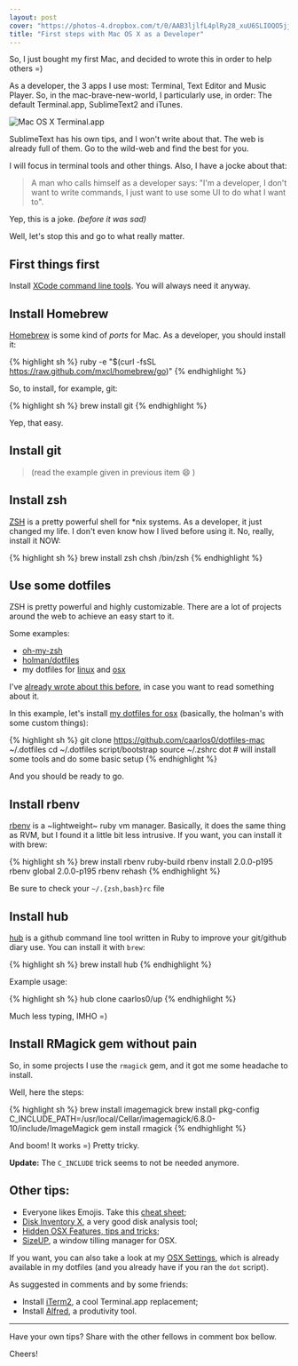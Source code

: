 ```yaml
---
layout: post
cover: "https://photos-4.dropbox.com/t/0/AAB3ljlfL4plRy28_xuU6SLIOQO5jjdb6QolYhr2TwN4mg/12/247142/png/32x32/3/_/1/2/dock.png/lPWnz686zHn8KQXyJ22DbRkjjTTafjUtH5plnVoZRhs?size=1280x960"
title: "First steps with Mac OS X as a Developer"
---
```


So, I just bought my first Mac, and decided to wrote this in order to help
others =)

As a developer, the 3 apps I use most: Terminal, Text Editor and Music Player.
So, in the mac-brave-new-world, I particularly use, in order: The default
Terminal.app, SublimeText2 and iTunes.

<img src="http://cl.ly/image/1n45013K0V17/Captura%20de%20Tela%202013-03-16%20%C3%A0s%2018.01.29.png"
class="noshadow" title="Mac OS X Terminal.app">

SublimeText has his own tips, and I won't write about that. The web is already
full of them. Go to the wild-web and find the best for you.

I will focus in terminal tools and other things. Also, I have a jocke about that:

> A man who calls himself as a developer says: "I'm a developer, I don't want
to write commands, I just want to use some UI to do what I want to".

Yep, this is a joke. _(before it was sad)_

Well, let's stop this and go to what really matter.

## First things first

Install [XCode command line tools][1]. You will always need it anyway.

## Install Homebrew

[Homebrew][2] is some kind of _ports_ for Mac. As a developer, you should
install it:

{% highlight sh %}
ruby -e "$(curl -fsSL https://raw.github.com/mxcl/homebrew/go)"
{% endhighlight %}

So, to install, for example, git:

{% highlight sh %}
brew install git
{% endhighlight %}

Yep, that easy.

## Install git

> (read the example given in previous item :smile: )

## Install zsh

[ZSH][3] is a pretty powerful shell for *nix systems. As a developer, it just
changed my life. I don't even know how I lived before using it. No, really,
install it NOW:

{% highlight sh %}
brew install zsh
chsh /bin/zsh
{% endhighlight %}

## Use some dotfiles

ZSH is pretty powerful and highly customizable. There are a lot of projects
around the web to achieve an easy start to it.

Some examples:

- [oh-my-zsh][4]
- [holman/dotfiles][5]
- my dotfiles for [linux][6] and [osx][7]

I've [already wrote about this before][8], in case you want to read something
about it.

In this example, let's install [my dotfiles for osx][7] (basically, the
holman's with some custom things):

{% highlight sh %}
git clone  https://github.com/caarlos0/dotfiles-mac ~/.dotfiles
cd ~/.dotfiles
script/bootstrap
source ~/.zshrc
dot # will install some tools and do some basic setup
{% endhighlight %}

And you should be ready to go.

## Install rbenv

[rbenv][9] is a ~lightweight~ ruby vm manager. Basically, it does the same thing
as RVM, but I found it a little bit less intrusive. If you want, you can install
it with brew:

{% highlight sh %}
brew install rbenv ruby-build
rbenv install 2.0.0-p195
rbenv global 2.0.0-p195
rbenv rehash
{% endhighlight %}

Be sure to check your `~/.{zsh,bash}rc` file

## Install hub

[hub][10] is a github command line tool written in Ruby to improve your
git/github diary use. You can install it with `brew`:

{% highlight sh %}
brew install hub
{% endhighlight %}

Example usage:

{% highlight sh %}
hub clone caarlos0/up
{% endhighlight %}

Much less typing, IMHO =)


## Install RMagick gem without pain

So, in some projects I use the `rmagick` gem, and it got me some headache to
install.

Well, here the steps:

{% highlight sh %}
brew install imagemagick
brew install pkg-config
C_INCLUDE_PATH=/usr/local/Cellar/imagemagick/6.8.0-10/include/ImageMagick gem install rmagick
{% endhighlight %}

And boom! It works =) Pretty tricky.

**Update:** The `C_INCLUDE` trick seems to not be needed anymore.

## Other tips:

- Everyone likes Emojis. Take this [cheat sheet][11];
- [Disk Inventory X][14], a very good disk analysis tool;
- [Hidden OSX Features, tips and tricks][16];
- [SizeUP][17], a window tilling manager for OSX.

If you want, you can also take a look at my [OSX Settings][15], which
is already available in my dotfiles (and you already have if you ran the
`dot` script).

As suggested in comments and by some friends:

- Install [iTerm2][12], a cool Terminal.app replacement;
- Install [Alfred][13], a produtivity tool.

****

Have your own tips? Share with the other fellows in comment box bellow.

Cheers!


[1]: https://developer.apple.com/devcenter/mac/index.action
[2]: http://mxcl.github.com/homebrew/
[3]: http://www.zsh.org/
[4]: https://github.com/robbyrussell/oh-my-zsh
[5]: https://github.com/holman/dotfiles/
[6]: https://github.com/caarlos0/dotfiles-linux
[7]: https://github.com/caarlos0/dotfiles-osx
[8]: /posts/dotfiles-are-meant-to-be-forked/
[9]: https://github.com/sstephenson/rbenv/
[10]: https://github.com/defunkt/hub
[11]: http://www.emoji-cheat-sheet.com
[12]: http://www.iterm2.com/
[13]: http://www.alfredapp.com/
[14]: http://www.derlien.com/
[15]: https://github.com/caarlos0/dotfiles-mac/blob/master/osx/set-defaults.sh
[16]: http://apple.stackexchange.com/questions/400/please-share-your-hidden-os-x-features-or-tips-and-tricks
[17]: www.irradiatedsoftware.com/sizeup/

